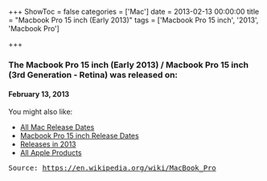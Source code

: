 +++
ShowToc = false
categories = ['Mac']
date = 2013-02-13 00:00:00
title = "Macbook Pro 15 inch (Early 2013)"
tags = ['Macbook Pro 15 inch', '2013', 'Macbook Pro']

+++

### The Macbook Pro 15 inch (Early 2013) / Macbook Pro 15 inch (3rd Generation - Retina) was released on: 
#### February 13, 2013


<!--more-->


    
You might also like:

- [All Mac Release Dates](https://AppleReleaseDate.com/categories/mac/)
- [Macbook Pro 15 inch Release Dates](https://AppleReleaseDate.com/tags/macbook-pro-15-inch/)
- [Releases in 2013](https://AppleReleaseDate.com/tags/2013/)
- [All Apple Products](https://AppleReleaseDate.com/categories/)



<kbd> Source: https://en.wikipedia.org/wiki/MacBook_Pro</kbd>

